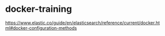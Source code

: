 # docker-training

https://www.elastic.co/guide/en/elasticsearch/reference/current/docker.html#docker-configuration-methods
